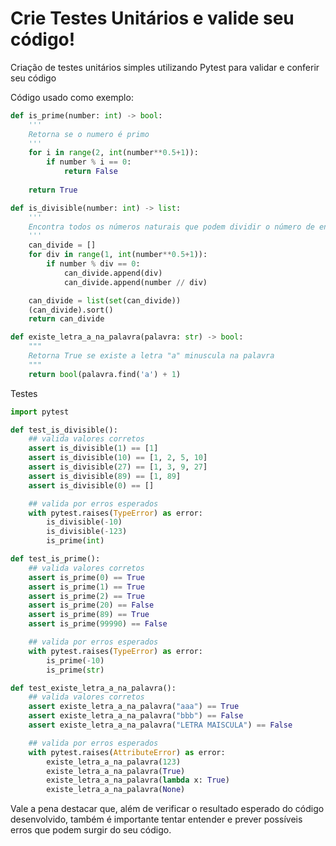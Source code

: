 # Crie Testes Unitários e valide seu código!

Criação de testes unitários simples utilizando Pytest para validar e conferir seu código 

Código usado como exemplo:
```python
def is_prime(number: int) -> bool:
    '''
    Retorna se o numero é primo
    '''
    for i in range(2, int(number**0.5+1)):
        if number % i == 0:
            return False
    
    return True

def is_divisible(number: int) -> list:
    '''
    Encontra todos os números naturais que podem dividir o número de entrada
    '''
    can_divide = []
    for div in range(1, int(number**0.5+1)):
        if number % div == 0:
            can_divide.append(div)
            can_divide.append(number // div)

    can_divide = list(set(can_divide))
    (can_divide).sort()
    return can_divide

def existe_letra_a_na_palavra(palavra: str) -> bool:
    """
    Retorna True se existe a letra "a" minuscula na palavra
    """
    return bool(palavra.find('a') + 1)
```

Testes
```python
import pytest

def test_is_divisible():
    ## valida valores corretos
    assert is_divisible(1) == [1]
    assert is_divisible(10) == [1, 2, 5, 10]
    assert is_divisible(27) == [1, 3, 9, 27]
    assert is_divisible(89) == [1, 89]
    assert is_divisible(0) == []

    ## valida por erros esperados
    with pytest.raises(TypeError) as error:
        is_divisible(-10)
        is_divisible(-123)
        is_prime(int)

def test_is_prime():
    ## valida valores corretos
    assert is_prime(0) == True
    assert is_prime(1) == True
    assert is_prime(2) == True
    assert is_prime(20) == False
    assert is_prime(89) == True
    assert is_prime(99990) == False

    ## valida por erros esperados
    with pytest.raises(TypeError) as error:
        is_prime(-10)
        is_prime(str)

def test_existe_letra_a_na_palavra():
    ## valida valores corretos
    assert existe_letra_a_na_palavra("aaa") == True
    assert existe_letra_a_na_palavra("bbb") == False
    assert existe_letra_a_na_palavra("LETRA MAISCULA") == False

    ## valida por erros esperados
    with pytest.raises(AttributeError) as error:
        existe_letra_a_na_palavra(123)
        existe_letra_a_na_palavra(True)
        existe_letra_a_na_palavra(lambda x: True)
        existe_letra_a_na_palavra(None)
```

Vale a pena destacar que, além de verificar o resultado esperado do código desenvolvido, também é importante tentar entender e prever possíveis erros que podem surgir do seu código.